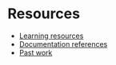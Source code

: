 # Resources

- [Learning resources](learning-resources.md)
- [Documentation references](docreferences.md)
- [Past work](past-work.md)
